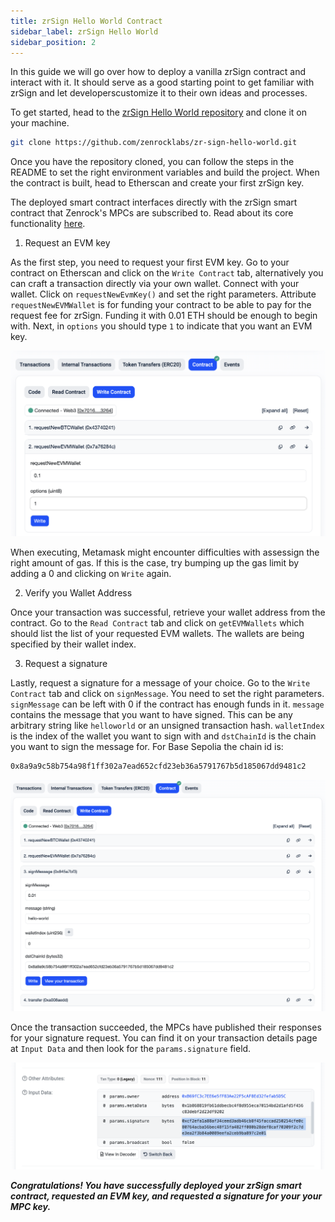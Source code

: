 ```yaml
---
title: zrSign Hello World Contract
sidebar_label: zrSign Hello World
sidebar_position: 2
---
```


In this guide we will go over how to deploy a vanilla zrSign contract and interact with it. It should serve as a good starting point to get familiar with zrSign and let developerscustomize it to their own ideas and processes. 

To get started, head to the [zrSign Hello World repository](https://github.com/zenrocklabs/zr-sign-hello-world/) and clone it on your machine.

```bash
git clone https://github.com/zenrocklabs/zr-sign-hello-world.git
```

Once you have the repository cloned, you can follow the steps in the README to set the right environment variables and build the project. When the contract is built, head to Etherscan and create your first zrSign key. 

The deployed smart contract interfaces directly with the zrSign smart contract that Zenrock's MPCs are subscribed to. Read about its core functionality [here](../../zrSign/concepts/zrSign.md).

1. Request an EVM key

As the first step, you need to request your first EVM key. Go to your contract on Etherscan and click on the `Write Contract` tab, alternatively you can craft a transaction directly via your own wallet. Connect with your wallet. 
Click on `requestNewEvmKey()` and set the right parameters. Attribute `requestNewEVMWallet` is for funding your contract to be able to pay for the request fee for zrSign. Funding it with 0.01 ETH should be enough to begin with. Next, in `options` you should type `1` to indicate that you want an EVM key. 

<div style={{maxWidth: "600px", margin: "0 auto"}}>

![Request EVM Key](../../../static/img/requestNewEVMWallet.png)

</div>

When executing, Metamask might encounter difficulties with assessign the right amount of gas. If this is the case, try bumping up the gas limit by adding a 0 and clicking on `Write` again. 

2. Verify you Wallet Address

Once your transaction was successful, retrieve your wallet address from the contract. Go to the `Read Contract` tab and click on `getEVMWallets` which should list the list of your requested EVM wallets. The wallets are being specified by their wallet index.

3. Request a signature

Lastly, request a signature for a message of your choice. Go to the `Write Contract` tab and click on `signMessage`. You need to set the right parameters. 
`signMessage` can be left with 0 if the contract has enough funds in it. `message` contains the message that you want to have signed. This can be any arbitrary string like `helloworld` or an unsigned transaction hash. `walletIndex` is the index of the wallet you want to sign with and `dstChainId` is the chain you want to sign the message for. For Base Sepolia the chain id is: 

```bash
0x8a9a9c58b754a98f1ff302a7ead652cfd23eb36a5791767b5d185067dd9481c2
```

<div style={{maxWidth: "600px", margin: "0 auto"}}>

![SignMessage](../../../static/img/signMessage.png)

</div>

Once the transaction succeeded, the MPCs have published their responses for your signature request. You can find it on your transaction details page at `Input Data` and then look for the `params.signature` field.

<div style={{maxWidth: "600px", margin: "0 auto"}}>

![Signature Details](../../../static/img/signatureDetails.png)

</div>

***Congratulations! You have successfully deployed your zrSign smart contract, requested an EVM key, and requested a signature for your your MPC key.***